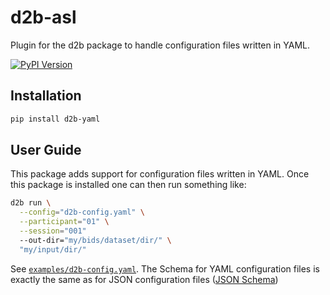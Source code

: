 # d2b-asl

Plugin for the d2b package to handle configuration files written in YAML.

[![PyPI Version](https://img.shields.io/pypi/v/d2b-yaml.svg)](https://pypi.org/project/d2b-yaml/)

## Installation

```bash
pip install d2b-yaml
```

## User Guide

This package adds support for configuration files written in YAML. Once this package is installed one can then run something like:

```bash
d2b run \
  --config="d2b-config.yaml" \
  --participant="01" \
  --session="001"
  --out-dir="my/bids/dataset/dir/" \
  "my/input/dir/"
```

See [`examples/d2b-config.yaml`](https://github.com/d2b-dev/d2b-yaml/blob/master/examples/d2b-config.yaml). The Schema for YAML configuration files is exactly the same as for JSON configuration files ([JSON Schema](https://github.com/d2b-dev/d2b/blob/master/json-schemas/schema.json))
